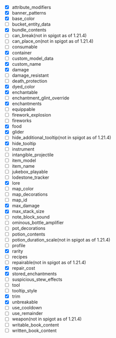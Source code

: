 - [X] attribute_modifiers
- [X] banner_patterns
- [X] base_color
- [ ] bucket_entity_data
- [X] bundle_contents
- [ ] can_break(not in spigot as of 1.21.4)
- [ ] can_place_on(not in spigot as of 1.21.4)
- [ ] consumable
- [X] container
- [ ] custom_model_data
- [X] custom_name
- [X] damage
- [ ] damage_resistant
- [ ] death_protection
- [X] dyed_color
- [X] enchantable
- [ ] enchantment_glint_override
- [X] enchantments
- [ ] equippable
- [ ] firework_explosion
- [ ] fireworks
- [X] food
- [X] glider
- [ ] hide_additional_tooltip(not in spigot as of 1.21.4)
- [X] hide_tooltip
- [ ] instrument
- [ ] intangible_projectile
- [ ] item_model
- [ ] item_name
- [ ] jukebox_playable
- [ ] lodestone_tracker
- [X] lore
- [ ] map_color
- [ ] map_decorations
- [ ] map_id
- [X] max_damage
- [X] max_stack_size
- [ ] note_block_sound
- [ ] ominous_bottle_amplifier
- [ ] pot_decorations
- [ ] potion_contents
- [ ] potion_duration_scale(not in spigot as of 1.21.4)
- [ ] profile
- [X] rarity
- [ ] recipes
- [ ] repairable(not in spigot as of 1.21.4)
- [X] repair_cost
- [X] stored_enchantments
- [ ] suspicious_stew_effects
- [ ] tool
- [ ] tooltip_style
- [X] trim
- [X] unbreakable
- [ ] use_cooldown
- [ ] use_remainder
- [ ] weapon(not in spigot as of 1.21.4)
- [ ] writable_book_content
- [ ] written_book_content
